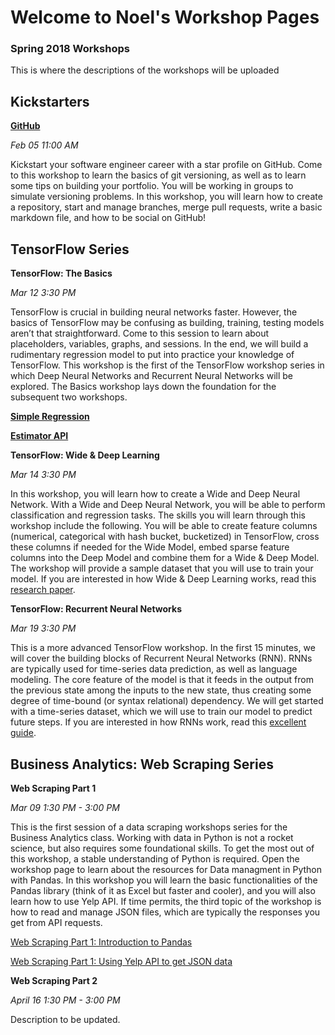 # Welcome to Noel's Workshop Pages
### Spring 2018 Workshops

This is where the descriptions of the workshops will be uploaded

## Kickstarters

[**GitHub**](https://noelkonagai.github.io/Workshops/github/)

_Feb 05 11:00 AM_

Kickstart your software engineer career with a star profile on GitHub. Come to this workshop to learn the basics of git versioning, as well as to learn some tips on building your portfolio. You will be working in groups to simulate versioning problems. In this workshop, you will learn how to create a repository, start and manage branches, merge pull requests, write a basic markdown file, and how to be social on GitHub!

## TensorFlow Series

**TensorFlow: The Basics**

_Mar 12 3:30 PM_

TensorFlow is crucial in building neural networks faster. However, the basics of TensorFlow may be confusing as building, training, testing models aren’t that straightforward. Come to this session to learn about placeholders, variables, graphs, and sessions. In the end, we will build a rudimentary regression model to put into practice your knowledge of TensorFlow. This workshop is the first of the TensorFlow workshop series in which Deep Neural Networks and Recurrent Neural Networks will be explored. The Basics workshop lays down the foundation for the subsequent two workshops.

[**Simple Regression**](https://noelkonagai.github.io/Workshops/tensorflow_pt1_simple_regression/)

[**Estimator API**](https://noelkonagai.github.io/Workshops/tensorflow_pt1_estimator_api/)

**TensorFlow: Wide & Deep Learning**

_Mar 14 3:30 PM_

In this workshop, you will learn how to create a Wide and Deep Neural Network. With a Wide and Deep Neural Network, you will be able to perform classification and regression tasks. The skills you will learn through this workshop include the following. You will be able to create feature columns (numerical, categorical with hash bucket, bucketized) in TensorFlow, cross these columns if needed for the Wide Model, embed sparse feature columns into the Deep Model and combine them for a Wide & Deep Model. The workshop will provide a sample dataset that you will use to train your model. If you are interested in how Wide & Deep Learning works, read this [research paper](https://arxiv.org/abs/1606.07792). 

**TensorFlow: Recurrent Neural Networks**

_Mar 19 3:30 PM_

This is a more advanced TensorFlow workshop. In the first 15 minutes, we will cover the building blocks of Recurrent Neural Networks (RNN). RNNs are typically used for time-series data prediction, as well as language modeling. The core feature of the model is that it feeds in the output from the previous state among the inputs to the new state, thus creating some degree of time-bound (or syntax relational) dependency. We will get started with a time-series dataset, which we will use to train our model to predict future steps. If you are interested in how RNNs work, read this [excellent guide](https://colah.github.io/posts/2015-08-Understanding-LSTMs/).

## Business Analytics: Web Scraping Series

**Web Scraping Part 1**

_Mar 09 1:30 PM - 3:00 PM_

This is the first session of a data scraping workshops series for the Business Analytics class. Working with data in Python is not a rocket science, but also requires some foundational skills. To get the most out of this workshop, a stable understanding of Python is required. Open the workshop page to learn about the resources for Data managment in Python with Pandas. In this workshop you will learn the basic functionalities of the Pandas library (think of it as Excel but faster and cooler), and you will also learn how to use Yelp API. If time permits, the third topic of the workshop is how to read and manage JSON files, which are typically the responses you get from API requests.

[Web Scraping Part 1: Introduction to Pandas](https://noelkonagai.github.io/Workshops/web_scraping_pt1_pandas/)

[Web Scraping Part 1: Using Yelp API to get JSON data](https://noelkonagai.github.io/Workshops/web_scraping_pt1_yelp/)

**Web Scraping Part 2**

_April 16 1:30 PM - 3:00 PM_

Description to be updated.